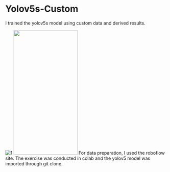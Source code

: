 # Yolov5s-Custom

I trained the yolov5s model using custom data and derived results.

![1](https://github.com/BinnieJoe/Yolov5s-Custom/assets/167211454/b8d487e3-a96f-49e5-999c-162f2b0e82a1)
<img src="![2](https://github.com/BinnieJoe/Yolov5s-Custom/assets/167211454/e0ab3325-dde8-409a-9864-fed436644d17)" width="200" height="390"/>
For data preparation, I used the roboflow site.
The exercise was conducted in colab and the yolov5 model was imported through git clone.
